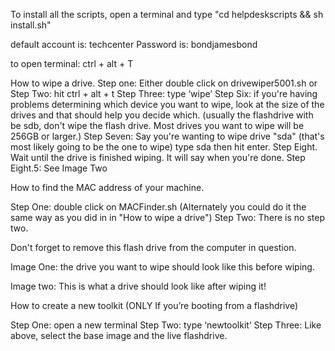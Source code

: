 To install all the scripts, open a terminal and type "cd helpdeskscripts && sh install.sh"


default account is:  techcenter
Password is: bondjamesbond

to open terminal: ctrl + alt + T

How to wipe a drive.
Step one: Either double click on drivewiper5001.sh or
Step Two: hit ctrl + alt + t
Step Three: type ‘wipe’
Step Six: if you're having problems determining which device you want to wipe, look at the size of the drives and that should help you decide which. (usually the flashdrive with be sdb, don't wipe the flash drive. Most drives you want to wipe will be 256GB or larger.)
Step Seven: Say you're wanting to wipe drive "sda" (that's most likely going to be the one to wipe) type sda then hit enter.
Step Eight. Wait until the drive is finished wiping. It will say when you're done.
Step Eight.5: See Image Two

How to find the MAC address of your machine.

Step One: double click on MACFinder.sh (Alternately you could do it the same way as you did in in "How to wipe a drive")
Step Two: There is no step two. 

Don't forget to remove this flash drive from the computer in question.


Image One: the drive you want to wipe should look like this before wiping.

Image two: This is what a drive should look like after wiping it!


How to create a new toolkit (ONLY If you’re booting from a flashdrive)

Step One: open a new terminal
Step Two: type ‘newtoolkit’
Step Three: Like above, select the base image and the live flashdrive.
